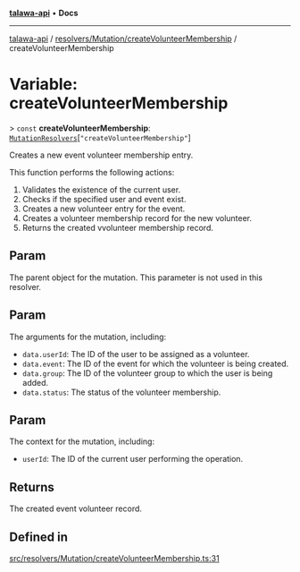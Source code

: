[**talawa-api**](../../../../README.md) • **Docs**

***

[talawa-api](../../../../modules.md) / [resolvers/Mutation/createVolunteerMembership](../README.md) / createVolunteerMembership

# Variable: createVolunteerMembership

\> `const` **createVolunteerMembership**: [`MutationResolvers`](../../../../types/generatedGraphQLTypes/type-aliases/MutationResolvers.md)\[`"createVolunteerMembership"`\]

Creates a new event volunteer membership entry.

This function performs the following actions:
1. Validates the existence of the current user.
2. Checks if the specified user and event exist.
3. Creates a new volunteer entry for the event.
4. Creates a volunteer membership record for the new volunteer.
5. Returns the created vvolunteer membership record.

## Param

The parent object for the mutation. This parameter is not used in this resolver.

## Param

The arguments for the mutation, including:
 - `data.userId`: The ID of the user to be assigned as a volunteer.
 - `data.event`: The ID of the event for which the volunteer is being created.
 - `data.group`: The ID of the volunteer group to which the user is being added.
 - `data.status`: The status of the volunteer membership.

## Param

The context for the mutation, including:
  - `userId`: The ID of the current user performing the operation.

## Returns

The created event volunteer record.

## Defined in

[src/resolvers/Mutation/createVolunteerMembership.ts:31](https://github.com/PalisadoesFoundation/talawa-api/blob/a6e7ac91b581c9109559657faf0f934f3eb41fe7/src/resolvers/Mutation/createVolunteerMembership.ts#L31)
